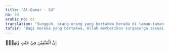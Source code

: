 ```yaml
---
title: "Al-Qamar - 54"
no: 54
arabic_no: ٥٤
translation: "Sungguh, orang-orang yang bertakwa berada di taman-taman dan sungai-sungai,"
tafsir: "Bagi mereka yang bertakwa, Allah memberikan surgasurga sesuai tingkat ketakwaan mereka. Sebagaimana diketahui surga itu bertingkat-tingkat. Di dalam surga-surga mengalir sungaisungai yang menunjukkan bahwa surga adalah tempat yang menyejukkan, indah dan memberikan hasil yang banyak. Mereka menempati tempat yang benar yang tidak ada cacat atau kekurangannya dan mereka berada di bawah naungan Maharaja yang Mahakuasa, yang akan memberi mereka apa yang Ia kehendaki tanpa halangan siapa pun."
---
```

اِنَّ الْمُتَّقِيْنَ فِيْ جَنّٰتٍ وَّنَهَرٍۙ  